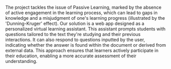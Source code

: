The project tackles the issue of Passive Learning, marked by the absence of active engagement in the learning process, which can lead to gaps in knowledge and a misjudgment of one's learning progress (illustrated by the 'Dunning-Kruger' effect).
Our solution is a web app designed as a personalized virtual learning assistant. 
This assistant prompts students with questions tailored to the text they're studying and their previous interactions. It can also respond to questions inputted by the user, indicating whether the answer is found within the document or derived from external data. 
This approach ensures that learners actively participate in their education, enabling a more accurate assessment of their understanding.
